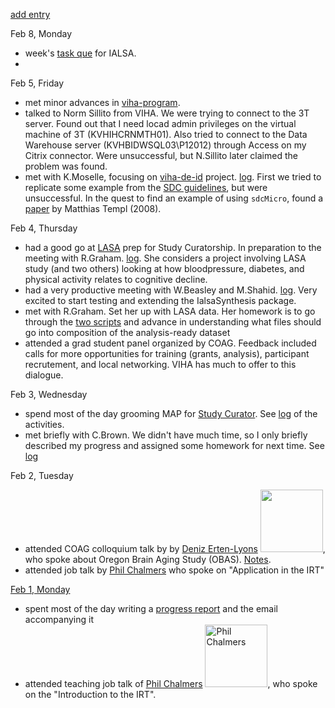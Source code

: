 [add entry](https://github.com/andkov/about/edit/master/2016/feb/README.md)

Feb 8, Monday  
* week's [task que](https://github.com/andkov/about/blob/master/2016/feb/2016-02-15-progress-report.md) for IALSA.  
* 

Feb 5, Friday
- met minor advances in [viha-program](https://github.com/IHACRU/viha-programs/tree/master/reports/04-how-old-relatesto-new).  
- talked to Norm Sillito from VIHA. We were trying to connect to the 3T server. Found out that I need locad admin privileges on the virtual machine of 3T (KVHIHCRNMTH01). Also tried to connect to the Data Warehouse server (KVHBIDWSQL03\P12012) through Access on my Citrix connector. Were unsuccessful, but N.Sillito later claimed the problem was found. 
- met with K.Moselle, focusing on  [viha-de-id](https://github.com/IHACRU/viha-de-id) project. [log](https://github.com/IHACRU/viha-de-id/issues/5). First we tried to replicate some example from the [SDC guidelines](https://cran.r-project.org/web/packages/sdcMicro/vignettes/sdc_guidelines.pdf), but were unsuccessful.  In the quest to find an example of using `sdcMicro`, found a [paper](http://www.tdp.cat/issues/tdp.a004a08.pdf) by Matthias Templ (2008).   

Feb 4, Thursday

- had a good go at [LASA](https://github.com/IALSA/LASA) prep for Study Curatorship. In preparation to the meeting with R.Graham. [log](https://github.com/IALSA/LASA/issues/5). She considers a project involving LASA study (and two others) looking at how bloodpressure, diabetes, and physical activity relates to cognitive decline.   
- had a very productive meeting with W.Beasley and M.Shahid. [log](https://github.com/IALSA/ialsa-2015-portland-stencil/issues/15). Very excited to start testing and extending the IalsaSynthesis package.
- met with R.Graham. Set her up with LASA data. Her homework is to go through the [two scripts](https://github.com/IALSA/LASA/tree/master/scripts/users/r-graham) and advance in understanding what files should go into composition of the analysis-ready dataset  
- attended a grad student panel organized by COAG. Feedback included calls for more opportunities for training  (grants, analysis), participant recrutement, and local networking. VIHA has much to offer to this dialogue. 

Feb 3, Wednesday  
- spend most of the day grooming MAP for [Study Curator](https://github.com/IALSA/ialsa-study-curator). See [log](https://github.com/IALSA/MAP/issues/16) of the activities.    
-  met briefly with C.Brown. We didn't have much time, so I only briefly described my progress and assigned some homework for next time. See [log](https://github.com/IALSA/MAP/issues/16)

Feb 2, Tuesday   
- attended COAG colloquium talk by by [Deniz Erten-Lyons](http://www.ohsu.edu/xd/research/centers-institutes/neurology/alzheimers/faculty-staff/erten-lyons.cfm) <img src="http://www.ohsu.edu/xd/research/centers-institutes/neurology/alzheimers/faculty-staff/images/Erten-Lyons-Headshot.jpg" width="100px">, who spoke about Oregon Brain Aging Study (OBAS). [Notes](https://github.com/andkov/about/blob/master/2016/feb/2016-02-02.md).  
- attended job talk by [Phil Chalmers](https://github.com/philchalmers) who spoke on "Application in the IRT"  

[Feb 1, Monday]()
- spent most of the day writing a [progress report](https://github.com/andkov/about/blob/master/2016/feb/2016-02-01-progress-report.md) and the email accompanying it
- attended teaching job talk of [Phil Chalmers](https://github.com/philchalmers) <img src="http://www.isryorku.ca/wp-content/uploads/bfi_thumb/Phil-Chalmers-mh7j5i1akqmhwb7zvbr0p4fpy042zleh6kcfu70bm8.png" alt="Phil Chalmers" width="100">, who spoke on the "Introduction to the IRT". 






